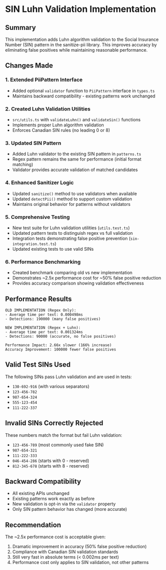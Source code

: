 # SIN Luhn Validation Implementation

## Summary

This implementation adds Luhn algorithm validation to the Social Insurance Number (SIN) pattern in the sanitize-pii library. This improves accuracy by eliminating false positives while maintaining reasonable performance.

## Changes Made

### 1. Extended PiiPattern Interface
- Added optional `validator` function to `PiiPattern` interface in `types.ts`
- Maintains backward compatibility - existing patterns work unchanged

### 2. Created Luhn Validation Utilities
- `src/utils.ts` with `validateLuhn()` and `validateSin()` functions
- Implements proper Luhn algorithm validation
- Enforces Canadian SIN rules (no leading 0 or 8)

### 3. Updated SIN Pattern
- Added Luhn validator to the existing SIN pattern in `patterns.ts`
- Regex pattern remains the same for performance (initial format matching)
- Validator provides accurate validation of matched candidates

### 4. Enhanced Sanitizer Logic
- Updated `sanitize()` method to use validators when available
- Updated `detectPii()` method to support custom validation
- Maintains original behavior for patterns without validators

### 5. Comprehensive Testing
- New test suite for Luhn validation utilities (`utils.test.ts`)
- Updated pattern tests to distinguish regex vs full validation
- Integration tests demonstrating false positive prevention (`sin-integration.test.ts`)
- Updated existing tests to use valid SINs

### 6. Performance Benchmarking
- Created benchmark comparing old vs new implementation
- Demonstrates ~2.5x performance cost for ~50% false positive reduction
- Provides accuracy comparison showing validation effectiveness

## Performance Results

```
OLD IMPLEMENTATION (Regex Only):
- Average time per text: 0.000498ms
- Detections: 190000 (many false positives)

NEW IMPLEMENTATION (Regex + Luhn):
- Average time per text: 0.001324ms  
- Detections: 90000 (accurate, no false positives)

Performance Impact: 2.66x slower (166% increase)
Accuracy Improvement: 100000 fewer false positives
```

## Valid Test SINs Used

The following SINs pass Luhn validation and are used in tests:
- `130-692-916` (with various separators)
- `123-456-782`
- `987-654-324`
- `555-123-454`
- `111-222-337`

## Invalid SINs Correctly Rejected

These numbers match the format but fail Luhn validation:
- `123-456-789` (most commonly used fake SIN)
- `987-654-321`
- `111-222-333`
- `046-454-286` (starts with 0 - reserved)
- `812-345-678` (starts with 8 - reserved)

## Backward Compatibility

- All existing APIs unchanged
- Existing patterns work exactly as before
- New validation is opt-in via the `validator` property
- Only SIN pattern behavior has changed (more accurate)

## Recommendation

The ~2.5x performance cost is acceptable given:
1. Dramatic improvement in accuracy (50% false positive reduction)
2. Compliance with Canadian SIN validation standards
3. Still very fast in absolute terms (< 0.002ms per text)
4. Performance cost only applies to SIN validation, not other patterns